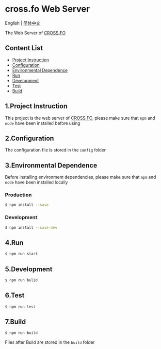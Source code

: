 # cross.fo Web Server

English | [简体中文](README.zh-CN.md)

The Web Server of [CROSS.FO](https://cross.fo/)

## Content List

- [Project Instruction](#1.ProjectInstruction)
- [Configuration](#2.Configuration)
- [Environmental Dependence](#3.EnvironmentalDependence)
- [Run](#4.Run)
- [Development](#5.Development)
- [Test](#6.Test)
- [Build](#7.Build)

## 1.Project Instruction

This project is the web server of [CROSS.FO](https://cross.fo/), please make sure that `npm` and `node` have been installed before using

## 2.Configuration

The configuration file is stored in the `config` folder

## 3.Environmental Dependence

Before installing environment dependencies, please make sure that `npm` and `node` have been installed locally

### Production

```sh
$ npm install --save
```

### Development

```sh
$ npm install --save-dev
```

## 4.Run

```sh
$ npm run start
```

## 5.Development

```sh
$ npm run bulid
```

## 6.Test

```sh
$ npm run test
```

## 7.Build

```sh
$ npm run build
```

Files after Build are stored in the `build` folder

